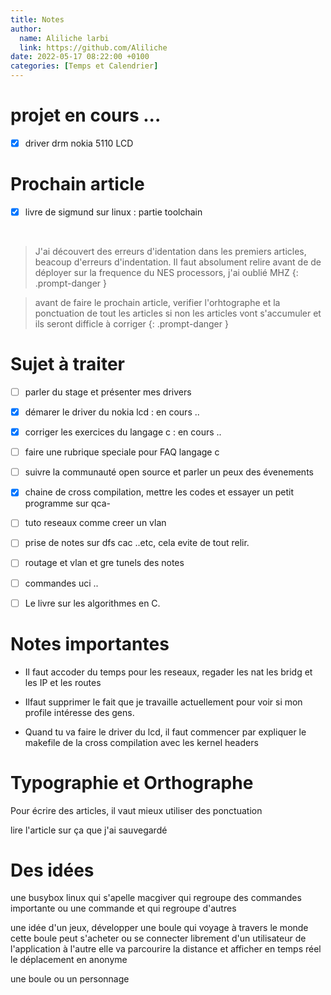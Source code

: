 ```yaml
---
title: Notes 
author:
  name: Aliliche larbi
  link: https://github.com/Aliliche
date: 2022-05-17 08:22:00 +0100
categories: [Temps et Calendrier]
---
```


# projet en cours ... 
- [x] driver drm nokia 5110 LCD 




# Prochain article 

- [x] livre de sigmund sur linux : partie toolchain

<br>


> J'ai découvert des erreurs d'identation dans les premiers articles, beacoup d'erreurs d'indentation.
	Il faut absolument relire avant de  de déployer 
sur la frequence du NES processors, j'ai oublié MHZ
{: .prompt-danger }


> avant de faire le prochain article, verifier l'orhtographe et la ponctuation de tout les articles 
  si non les articles vont s'accumuler et ils seront difficle à corriger
{: .prompt-danger }










# Sujet à traiter

- [ ] parler du stage et présenter mes drivers
- [x] démarer le driver du nokia lcd : en cours ..
- [x] corriger les exercices du langage c : en cours ..
- [ ] faire une rubrique speciale pour FAQ langage c
- [ ] suivre la communauté open source et  parler un peux des évenements 
- [x] chaine de cross compilation, mettre les codes et essayer un petit programme sur qca-
- [ ] tuto reseaux comme creer un vlan 
- [ ] prise de notes sur dfs cac ..etc, cela evite de tout relir.
- [ ] routage et vlan et gre tunels des notes
- [ ] commandes uci ..
- [ ] Le livre sur les algorithmes en C.




# Notes importantes
- Il faut accoder du temps pour les reseaux, regader les nat les bridg et les IP et les routes 

- Ilfaut supprimer le fait que je travaille actuellement pour voir si mon profile intéresse des gens. 

- Quand tu va faire le driver  du lcd, il faut commencer par expliquer le makefile de la cross 
compilation avec les kernel headers 










# Typographie et Orthographe
Pour écrire des articles, il vaut mieux utiliser des ponctuation 

lire l'article sur ça  que j'ai sauvegardé 


# Des idées 

une busybox linux qui s'apelle macgiver qui regroupe des commandes importante ou une commande et qui regroupe d'autres 

une idée d'un jeux, développer une boule qui voyage à travers le monde 
cette boule peut s'acheter ou se connecter librement  d'un utilisateur de l'application à l'autre 
elle va parcourire la distance et afficher en temps réel le déplacement en anonyme 

une boule ou un personnage 


